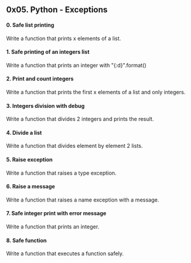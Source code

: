 ## 0x05. Python - Exceptions

#### 0. Safe list printing
Write a function that prints x elements of a list.
#### 1. Safe printing of an integers list
Write a function that prints an integer with "{:d}".format()
#### 2. Print and count integers
Write a function that prints the first x elements of a list and only integers.
#### 3. Integers division with debug
Write a function that divides 2 integers and prints the result.
#### 4. Divide a list
Write a function that divides element by element 2 lists.
#### 5. Raise exception
Write a function that raises a type exception.
#### 6. Raise a message
Write a function that raises a name exception with a message.
#### 7. Safe integer print with error message
Write a function that prints an integer.
#### 8. Safe function
Write a function that executes a function safely.
